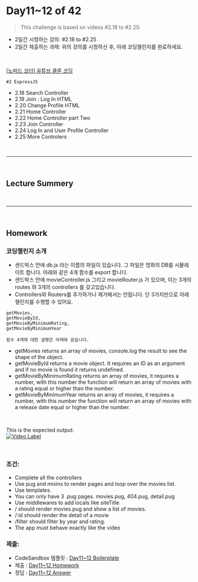 
# Day11~12 of 42

> This challenge is based on videos #2.18 to #2.25:

- 2일간 시청하는 강의: #2.18 to #2.25
- 2일간 제출하는 과제: 위의 강의를 시청하신 후, 아래 코딩챌린지를 완료하세요.

<br/>

[[노마드 코더] 유튜브 클론 코딩](https://academy.nomadcoders.co/courses/enrolled/435438)

`#2 ExpressJS`
- 2.18 Search Controller 
- 2.19 Join : Log In HTML 
- 2.20 Change Profile HTML 
- 2.21 Home Controller 
- 2.22 Home Controller part Two 
- 2.23 Join Controller 
- 2.24 Log In and User Profile Controller 
- 2.25 More Controlers 
 

<br/>

---

<br/>

## Lecture Summery

<br/>

---

<br/>

## Homework 

### 코딩챌린지 소개
    
- 샌드박스 안에 db.js 라는 이름의 파일이 있습니다. 그 파일은 영화의 DB를 시뮬레이트 합니다. 아래와 같은 4개 함수를 export 합니다.
- 샌드박스 안에 movieController.js 그리고 movieRouter.js 가 있으며, 이는 3개의 routes 와 3개의 controllers 를 갖고있습니다.
- Controllers와 Routers를 추가하거나 제거해서는 안됩니다. 단 3가지만으로 아래 챌린지를 수행할 수 있어요.
 
```
getMovies,
getMovieById,
getMovieByMinimumRating,
getMovieByMinimumYear
```
    
`함수 4개에 대한 설명은 아래와 같습니다.`
- getMovies returns an array of movies, console.log the result to see the shape of the object.
- getMovieById returns a movie object. It requires an ID as an argument and if no movie is found it returns undefined.
- getMovieByMinimumRating returns an array of movies, it requires a number, with this number the function will return an array of movies with a rating equal or higher than the number.
- getMovieByMinimumYear returns an array of movies, it requires a number, with this number the function will return an array of movies with a release date equal or higher than the number.

<br/>

This is the expected output:   
[![Video Label](http://img.youtube.com/vi/tE8QGg8aQDE/0.jpg)](https://youtu.be/tE8QGg8aQDE)

<br/>

### 조건:

- Complete all the controllers
- Use pug and mixins to render pages and loop over the movies list.
- Use templates.
- You can only have 3 .pug pages. movies.pug, 404.pug, detail.pug
- Use middlewares to add locals like siteTitle
- / should render movies.pug and show a list of movies.
- /:id should render the detail of a movie
- /filter should filter by year and rating.
- The app must behave exactly like the video

### 제출:
- CodeSandbox 템플릿 : [Day11~12 Boilerplate](https://codesandbox.io/s/express-controller-blueprint-880to)
- 제출 : [Day11~12 Homework](https://codesandbox.io/s/express-controller-blueprint-p0ibw)
- 정답 : [Day11~12 Answer](https://codesandbox.io/s/day-11-12-solution-thmmm)